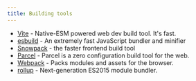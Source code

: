 ```yaml
---
title: Building tools
---
```


- [Vite](https://github.com/vitejs/vite) - Native-ESM powered web dev build tool. It's fast.
- [esbuild](https://github.com/evanw/esbuild) - An extremely fast JavaScript bundler and minifier
- [Snowpack](https://www.snowpack.dev/) - the faster frontend build tool
- [Parcel](https://github.com/parcel-bundler/parcel) - Parcel is a zero configuration build tool for the web.
- [Webpack](https://github.com/webpack/webpack) - Packs modules and assets for the browser.
- [rollup](https://github.com/rollup/rollup) - Next-generation ES2015 module bundler.
